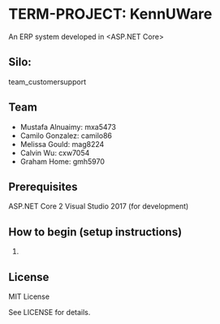 # TERM-PROJECT: KennUWare

An ERP system developed in <ASP.NET Core> 

## Silo:  
team_customersupport


## Team

- Mustafa Alnuaimy: mxa5473
- Camilo Gonzalez: camilo86
- Melissa Gould: mag8224
- Calvin Wu: cxw7054
- Graham Home: gmh5970

## Prerequisites

ASP.NET Core 2
Visual Studio 2017 (for development)


## How to begin (setup instructions)

1. 



## License
MIT License

See LICENSE for details.
